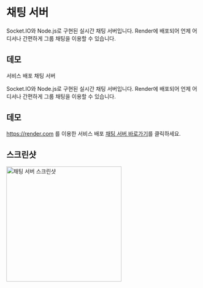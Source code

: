 # 채팅 서버

Socket.IO와 Node.js로 구현된 실시간 채팅 서버입니다. Render에 배포되어 언제 어디서나 간편하게 그룹 채팅을 이용할 수 있습니다.

## 데모
서비스 배포 채팅 서버

Socket.IO와 Node.js로 구현된 실시간 채팅 서버입니다. Render에 배포되어 언제 어디서나 간편하게 그룹 채팅을 이용할 수 있습니다.

## 데모
https://render.com 를 이용한 서비스 배포 [채팅 서버 바로가기](https://chat-izsj.onrender.com/)를 클릭하세요.

## 스크린샷
<img src="https://github.com/user-attachments/assets/9a39d272-a3aa-4891-b99c-81f6d6e5be28" alt="채팅 서버 스크린샷" width="300"/>
